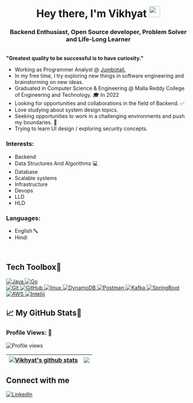 <h1 align="center">Hey there, I'm Vikhyat <img src="https://raw.githubusercontent.com/MartinHeinz/MartinHeinz/master/wave.gif" width="30px"></h1>

<h3 align="center">Backend Enthusiast, Open Source developer, Problem Solver and Life-Long Learner</h3>

<br>
<b> "Greatest quality to be successful is to have curiosity."</b>

<p>

- Working as Programmer Analyst @ <a href="https://jumbotail.com">Jumbotail.</a> 
- In my free time, I try exploring new things in software engineering and brainstorming on new ideas.
- Graduated in Computer Science & Engineering @ Malla Reddy College of Engineering and Technology. 🎓 In 2022
- Looking for opportunities and collaborations in the field of Backend. ✅
- Love studying about system design topics.
- Seeking opportunities to work in a challenging environments and push my boundaries. 💪
- Trying to learn UI design / exploring security concepts.
  
</p>

<h3 align="left">Interests:</h3>

- Backend
- Data Structures And Algorithms 💻
- Database 
- Scalable systems
- Infrastructure
- Devops
- LLD
- HLD

<h3 align="left">Languages:</h3>

- English 🔤
- Hindi


<br>

## **Tech Toolbox🧰**


<p align="left">
<a href="https://www.java.com" target="_blank"> <img src="https://img.shields.io/badge/Java-ED8B00?style=for-the-badge&logo=java&logoColor=white" alt="Java"/> </a>
<a href="https://go.dev/" target="_blank"> <img src="https://img.shields.io/badge/Go-ED8B00?style=for-the-badge&logo=Go&logoColor=white" alt="Go"/> </a> <br>
<a href="https://git-scm.com/" target="_blank"> <img src="https://img.shields.io/badge/GIT-E44C30?style=for-the-badge&logo=git&logoColor=white" alt="Git"/> </a>
<a href="https://github.com/" target="_blank"> <img src="https://img.shields.io/badge/GitHub-100000?style=for-the-badge&logo=github&logoColor=white" alt="GitHub"/>
<a href="https://www.linux.org/" target="_blank"> <img src="https://img.shields.io/badge/Linux-FCC624?style=for-the-badge&logo=linux&logoColor=black" alt="linux"/> </a>
<a href="https://aws.amazon.com/dynamodb/" target="_blank"> <img src="https://img.shields.io/badge/DynamoDB-FCC624?style=for-the-badge&logo=DynamoDB&logoColor=orange" alt="DynamoDB"/> </a>
<a href="https://www.postman.com/postman/workspace/postman-public-workspace/documentation/12959542-c8142d51-e97c-46b6-bd77-52bb66712c9a#:~:text=The%20Postman%20API%20allows%20you,use%20Postman%20to%20send%20requests." target="_blank"> <img src="https://img.shields.io/badge/Postman-FCC624?style=for-the-badge&logo=Postman&logoColor=blue" alt="Postman"/> </a>
<a href="https://kafka.apache.org/" target="_blank"> <img src="https://img.shields.io/badge/Kafka-FCC624?style=for-the-badge&logo=Kafka&logoColor=white" alt="Kafka"/> </a>
<a href="https://spring.io/projects/spring-boot" target="_blank"> <img src="https://img.shields.io/badge/SpringBoot-FCC624?style=for-the-badge&logo=SpringBoot&logoColor=white" alt="SpringBoot"/> </a>
<a href="https://aws.amazon.com" target="_blank"> <img src="https://img.shields.io/badge/AWS-FCC624?style=for-the-badge&logo=AWS&logoColor=white" alt="AWS"/> </a>
<a href="https://www.jetbrains.com/idea/" target="_blank"> <img src="https://img.shields.io/badge/Inteliij-FCC624?style=for-the-badge&logo=Inteliij&logoColor=white" alt="Inteliij"/> </a>

  
## &#x1f4c8; My GitHub Stats🎯
 
<h3 align="left">Profile Views: 🧐</h3>
  
![Profile views](https://gpvc.arturio.dev/vikhyat187)

| <a href="https://github.com/vikhyat187/github-readme-stats"><img align="center" src="https://github-readme-stats.vercel.app/api?username=vikhyat187&show_icons=true&include_all_commits=true&theme=buefy&hide_border=true" alt="Vikhyat's github stats" /></a> | <a href="https://github.com/vikhyat187/github-readme-stats"><img align="center" src="https://github-readme-stats.vercel.app/api/top-langs/?username=vikhyat187&layout=compact&theme=buefy&hide_border=true" /></a> |
| ------------- | ------------- |
  
 
<div>
<h2  > Connect with me</h2>
  
[<img align="top" alt="LinkedIn" src="https://img.shields.io/badge/LinkedIn-0077B5?style=for-the-badge&logo=linkedin&logoColor=white" />](https://www.linkedin.com/in/vikhyat-bhatnagar/?_l=en_US)
<br>
